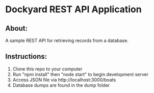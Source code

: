 # Dockyard REST API Application


## About: 
A sample REST API for retrieving records from a database. 

## Instructions:
1. Clone this repo to your computer 
2. Run "npm install" then "node start" to begin development server
3. Access JSON file via http://localhost:3000/boats
4. Database dumps are found in the dump folder


